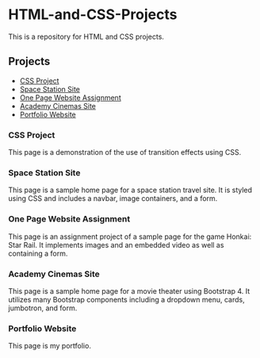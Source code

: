 # HTML-and-CSS-Projects
This is a repository for HTML and CSS projects.

## Projects
- [CSS Project](https://github.com/Game-Underscore/HTML-and-CSS-Projects/tree/main/CSS_Project)
- [Space Station Site](https://github.com/Game-Underscore/HTML-and-CSS-Projects/tree/main/Space_Station)
- [One Page Website Assignment](https://github.com/Game-Underscore/HTML-and-CSS-Projects/tree/main/One-Page%20Website)
- [Academy Cinemas Site](https://github.com/Game-Underscore/HTML-and-CSS-Projects/tree/main/bootstrap4_project)
- [Portfolio Website](https://github.com/Game-Underscore/HTML-and-CSS-Projects/tree/main/Portfolio_Website)

### CSS Project

This page is a demonstration of the use of transition effects using CSS.

### Space Station Site

This page is a sample home page for a space station travel site. It is styled using CSS and includes a navbar, image containers, and a form.

### One Page Website Assignment

This page is an assignment project of a sample page for the game Honkai: Star Rail. It implements images and an embedded video as well as containing a form.

### Academy Cinemas Site

This page is a sample home page for a movie theater using Bootstrap 4. It utilizes many Bootstrap components including a dropdown menu, cards, jumbotron, and form.

### Portfolio Website

This page is my portfolio.
